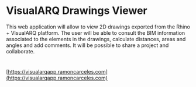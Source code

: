 # VisualARQ Drawings Viewer

This web application will allow to view 2D drawings exported from the Rhino + VisualARQ platform. The user will be able to consult the BIM information associated to the elements in the drawings, calculate distances, areas and angles and add comments. It will be possible to share a project and collaborate.

#

[https://visualarqapp.ramoncarceles.com](https://visualarqapp.ramoncarceles.com)